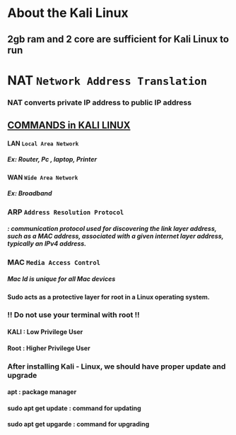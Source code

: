 # About the Kali Linux 
## 2gb ram and 2 core are sufficient for Kali Linux to run
# NAT  `` Network Address Translation ``
### NAT converts private IP address to public IP address
## [COMMANDS in KALI LINUX](https://github.com/338e5e0b-7db1-4b9c-adbb-269ed24d93b0)
#### LAN `` Local Area Network `` 
##### Ex: Router, Pc , laptop, Printer
#### WAN `` Wide Area Network ``
##### Ex: Broadband
### ARP `` Address Resolution Protocol `` 
##### : communication protocol used for discovering the link layer address, such as a MAC address, associated with a given internet layer address, typically an IPv4 address.
### MAC `` Media Access Control `` 
##### Mac Id is unique for all Mac devices
#### Sudo acts as a protective layer for root in a Linux operating system.
### !! Do not use your terminal with root !!
#### KALI : Low Privilege User
#### Root : Higher Privilege User
### After installing Kali - Linux, we should have proper update and upgrade
#### apt : package manager
#### sudo apt get update : command for updating
#### sudo apt get upgarde : command for upgrading


